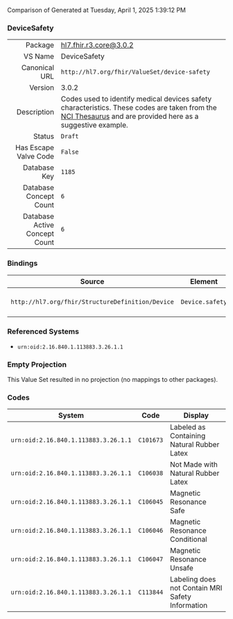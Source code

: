 Comparison of 
Generated at Tuesday, April 1, 2025 1:39:12 PM

### DeviceSafety

|      |     |
| ---: | --- |
| Package | hl7.fhir.r3.core@3.0.2 |
| VS Name | DeviceSafety |
| Canonical URL | `http://hl7.org/fhir/ValueSet/device-safety` |
| Version | 3.0.2 |
| Description | Codes used to identify medical devices safety characteristics. These codes are taken from the [NCI Thesaurus](https://ncit.nci.nih.gov/ncitbrowser/pages/home.jsf) and are provided here as a suggestive example. |
| Status | `Draft` |
| Has Escape Valve Code | `False` |
| Database Key | `1185` |
| Database Concept Count | `6` |
| Database Active Concept Count | `6` |
### Bindings

| Source | Element | Binding | Strength | Element Short |
| ------ | ------- | ------- | -------- | ------------- |
| `http://hl7.org/fhir/StructureDefinition/Device` | `Device.safety` | `http://hl7.org/fhir/ValueSet/device-safety` | `Example` | Safety Characteristics of Device |

### Referenced Systems

* `urn:oid:2.16.840.1.113883.3.26.1.1`
### Empty Projection

This Value Set resulted in no projection (no mappings to other packages).

### Codes

| System | Code | Display |
| ------ | ---- | ------- |
| `urn:oid:2.16.840.1.113883.3.26.1.1` | `C101673` | Labeled as Containing Natural Rubber Latex |
| `urn:oid:2.16.840.1.113883.3.26.1.1` | `C106038` | Not Made with Natural Rubber Latex |
| `urn:oid:2.16.840.1.113883.3.26.1.1` | `C106045` | Magnetic Resonance Safe |
| `urn:oid:2.16.840.1.113883.3.26.1.1` | `C106046` | Magnetic Resonance Conditional |
| `urn:oid:2.16.840.1.113883.3.26.1.1` | `C106047` | Magnetic Resonance Unsafe |
| `urn:oid:2.16.840.1.113883.3.26.1.1` | `C113844` | Labeling does not Contain MRI Safety Information |
